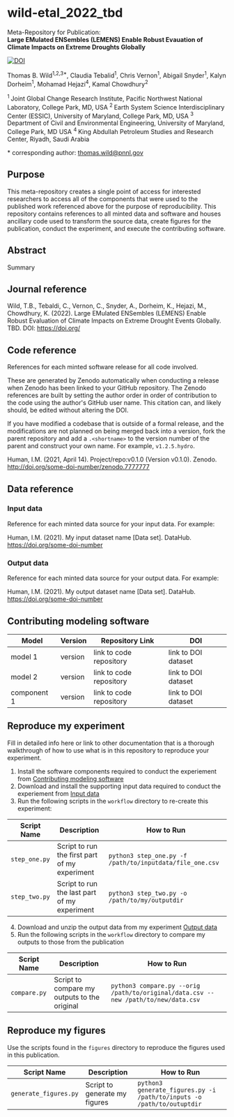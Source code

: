 <!--your zenodo badge here-->

# wild-etal_2022_tbd
Meta-Repository for Publication: \
**Large EMulated ENSembles (LEMENS) Enable Robust Evauation of Climate Impacts on Extreme Droughts Globally**

[![DOI](https://zenodo.org/badge/265119113.svg)](https://zenodo.org/badge/latestdoi/265119113)

Thomas B. Wild<sup>1,2,3\*</sup>, Claudia Tebalid<sup>1</sup>, Chris Vernon<sup>1</sup>, Abigail Snyder<sup>1</sup>, Kalyn Dorheim<sup>1</sup>, Mohamad Hejazi<sup>4</sup>, Kamal Chowdhury<sup>2</sup>

<sup>1 </sup> Joint Global Change Research Institute, Pacific Northwest National Laboratory, College Park, MD, USA
<sup>2 </sup> Earth System Science Interdisciplinary Center (ESSIC), University of Maryland, College Park, MD, USA
<sup>3 </sup> Department of Civil and Environmental Engineering, University of Maryland, College Park, MD USA
<sup>4 </sup> King Abdullah Petroleum Studies and Research Center, Riyadh, Saudi Arabia

\* corresponding author:  thomas.wild@pnnl.gov

## Purpose
This meta-repository creates a single point of access for interested researchers to access all of the components that were used to the published work referenced above for the purpose of reproducibility. This repository contains references to all minted data and software and houses ancillary code used to transform the source data, create figures for the publication, conduct the experiment, and execute the contributing software.

## Abstract
Summary

## Journal reference
Wild, T.B., Tebaldi, C., Vernon, C., Snyder, A., Dorheim, K., Hejazi, M., Chowdhury, K. (2022). Large EMulated ENSembles (LEMENS) Enable Robust Evaluation of Climate Impacts on Extreme Drought Events Globally. TBD. DOI: https://doi.org/

## Code reference
References for each minted software release for all code involved.  

These are generated by Zenodo automatically when conducting a release when Zenodo has been linked to your GitHub repository. The Zenodo references are built by setting the author order in order of contribution to the code using the author's GitHub user name.  This citation can, and likely should, be edited without altering the DOI.

If you have modified a codebase that is outside of a formal release, and the modifications are not planned on being merged back into a version, fork the parent repository and add a `.<shortname>` to the version number of the parent and construct your own name.  For example, `v1.2.5.hydro`.

Human, I.M. (2021, April 14). Project/repo:v0.1.0 (Version v0.1.0). Zenodo. http://doi.org/some-doi-number/zenodo.7777777

## Data reference

### Input data
Reference for each minted data source for your input data.  For example:

Human, I.M. (2021). My input dataset name [Data set]. DataHub. https://doi.org/some-doi-number

### Output data
Reference for each minted data source for your output data.  For example:

Human, I.M. (2021). My output dataset name [Data set]. DataHub. https://doi.org/some-doi-number

## Contributing modeling software
| Model | Version | Repository Link | DOI |
|-------|---------|-----------------|-----|
| model 1 | version | link to code repository | link to DOI dataset |
| model 2 | version | link to code repository | link to DOI dataset |
| component 1 | version | link to code repository | link to DOI dataset |

## Reproduce my experiment
Fill in detailed info here or link to other documentation that is a thorough walkthrough of how to use what is in this repository to reproduce your experiment.

1. Install the software components required to conduct the experiement from [Contributing modeling software](#contributing-modeling-software)
2. Download and install the supporting input data required to conduct the experiement from [Input data](#input-data)
3. Run the following scripts in the `workflow` directory to re-create this experiment:

| Script Name | Description | How to Run |
| --- | --- | --- |
| `step_one.py` | Script to run the first part of my experiment | `python3 step_one.py -f /path/to/inputdata/file_one.csv` |
| `step_two.py` | Script to run the last part of my experiment | `python3 step_two.py -o /path/to/my/outputdir` |

4. Download and unzip the output data from my experiment [Output data](#output-data)
5. Run the following scripts in the `workflow` directory to compare my outputs to those from the publication

| Script Name | Description | How to Run |
| --- | --- | --- |
| `compare.py` | Script to compare my outputs to the original | `python3 compare.py --orig /path/to/original/data.csv --new /path/to/new/data.csv` |

## Reproduce my figures
Use the scripts found in the `figures` directory to reproduce the figures used in this publication.

| Script Name | Description | How to Run |
| --- | --- | --- |
| `generate_figures.py` | Script to generate my figures | `python3 generate_figures.py -i /path/to/inputs -o /path/to/outuptdir` |
